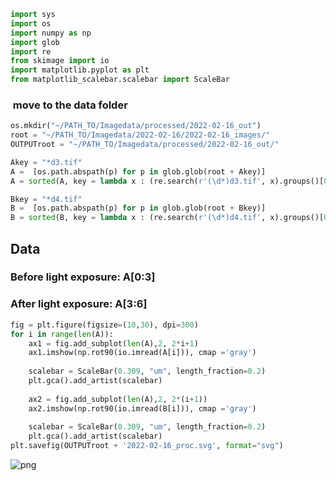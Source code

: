 ```python
import sys
import os
import numpy as np
import glob
import re
from skimage import io 
import matplotlib.pyplot as plt
from matplotlib_scalebar.scalebar import ScaleBar
```

###  move to the data folder


```python
os.mkdir("~/PATH_TO/Imagedata/processed/2022-02-16_out")
root = "~/PATH_TO/Imagedata/2022-02-16/2022-02-16_images/"
OUTPUTroot = "~/PATH_TO/Imagedata/processed/2022-02-16_out/"
```


```python
Akey = "*d3.tif"
A =  [os.path.abspath(p) for p in glob.glob(root + Akey)]
A = sorted(A, key = lambda x : (re.search(r'(\d*)d3.tif', x).groups()[0]))
```


```python
Bkey = "*d4.tif"
B =  [os.path.abspath(p) for p in glob.glob(root + Bkey)]
B = sorted(B, key = lambda x : (re.search(r'(\d*)d4.tif', x).groups()[0]))
```

## Data 
### Before light exposure: A[0:3]
### After light exposure: A[3:6]


```python
fig = plt.figure(figsize=(10,30), dpi=300)
for i in range(len(A)):    
    ax1 = fig.add_subplot(len(A),2, 2*i+1)
    ax1.imshow(np.rot90(io.imread(A[i])), cmap ='gray')
    
    scalebar = ScaleBar(0.309, "um", length_fraction=0.2)
    plt.gca().add_artist(scalebar)
    
    ax2 = fig.add_subplot(len(A),2, 2*(i+1))
    ax2.imshow(np.rot90(io.imread(B[i])), cmap ='gray')
    
    scalebar = ScaleBar(0.309, "um", length_fraction=0.2)
    plt.gca().add_artist(scalebar)
plt.savefig(OUTPUTroot + '2022-02-16_proc.svg', format="svg")
```


    
![png](output_6_0.png)
    



```python

```

